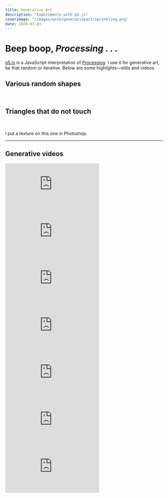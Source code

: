 ```yaml
---
title: Generative Art
description: "Experiments with p5.js"
coverimage: "/images/work/generativeart/sprinkling.png"
date: 2020-01-03
---
```


# Beep boop, *Processing . . .*

<p><a href="https://p5js.org/">p5.js</a> is a JavaScript interpretation of <a href="https://processing.org/">Processing</a>. I use it for generative art, be that random or iterative. Below are some highlights&mdash;stills and videos.</p>

## Various random shapes
<img src="/images/work/generativeart/sprinkling.png" alt="">
<img src="/images/work/generativeart/symmetrictranslucentcircles.png" alt="">
<img src="/images/work/generativeart/random_cobweb.png" alt="">
<img src="/images/work/generativeart/isotiles.png" alt="">

## Triangles that do not touch

<img src="/images/work/generativeart/creamtriangles.png" alt="">
<img src="/images/work/generativeart/multicolortriangles.png" alt="">
<img src="/images/work/generativeart/multicolortriangles_texture.png" alt="">
<p class="caption">I put a texture on this one in Photoshop.</p>

<hr>

## Generative videos

<iframe src="https://www.youtube.com/embed/PaIZ8VZOHFc?rel=0" frameborder="0" allow="accelerometer; clipboard-write; encrypted-media; gyroscope; picture-in-picture" allowfullscreen></iframe>
<iframe src="https://www.youtube.com/embed/GeTVg2fQj04?rel=0" frameborder="0" allow="accelerometer; clipboard-write; encrypted-media; gyroscope; picture-in-picture" allowfullscreen></iframe>
<iframe src="https://www.youtube.com/embed/WMojLI74TzY?rel=0" frameborder="0" allow="accelerometer; clipboard-write; encrypted-media; gyroscope; picture-in-picture" allowfullscreen></iframe>
<iframe src="https://www.youtube.com/embed/9zK6NTrCyCQ?rel=0" frameborder="0" allow="accelerometer; clipboard-write; encrypted-media; gyroscope; picture-in-picture" allowfullscreen></iframe>
<iframe src="https://www.youtube.com/embed/l2DQ8LC6Zgk?rel=0" frameborder="0" allow="accelerometer; clipboard-write; encrypted-media; gyroscope; picture-in-picture" allowfullscreen></iframe>
<iframe src="https://www.youtube.com/embed/9_oqSD0z9Ws?rel=0" frameborder="0" allow="accelerometer; clipboard-write; encrypted-media; gyroscope; picture-in-picture" allowfullscreen></iframe>
<iframe src="https://www.youtube.com/embed/PakVGaxELKo?rel=0" frameborder="0" allow="accelerometer; clipboard-write; encrypted-media; gyroscope; picture-in-picture" allowfullscreen></iframe>